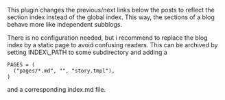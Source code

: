 This plugin changes the previous/next links below the posts to reflect the section index instead of the global index.
This way, the sections of a blog behave more like independent subblogs.

There is no configuration needed, but i recommend to replace the blog index by a static page to avoid confusing readers.
This can be archived by setting INDEX\\_PATH to some subdirectory and adding a

    PAGES = (
      ("pages/*.md", "", "story.tmpl"),
   	)

and a corresponding index.md file.
